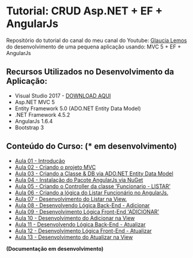 # Tutorial: CRUD Asp.NET + EF + AngularJs

Repositório do tutorial do canal do meu canal do Youtube: [Glaucia Lemos](https://www.youtube.com/user/l32759) do desenvolvimento de uma pequena aplicação usando: MVC 5 + EF + AngularJs

## Recursos Utilizados no Desenvolvimento da Aplicação:

* Visual Studio 2017 - [DOWNLOAD AQUI](https://www.visualstudio.com/pt-br/thank-you-downloading-visual-studio/?sku=Community&rel=15)
* Asp.NET MVC 5
* Entity Framework 5.0 (ADO.NET Entity Data Model)
* .NET Framework 4.5.2
* AngularJs 1.6.4
* Bootstrap 3

## Conteúdo do Curso: (* em desenvolvimento)

- [Aula 01 - Introdução](https://youtu.be/WIqRHtnv6Ko)
- [Aula 02 - Criando o projeto MVC](https://youtu.be/6vc4WMuadeU)
- [Aula 03 - Criando a Classe & DB via ADO.NET Entity Data Model](https://youtu.be/2i4PHKeB1hw)
- [Aula 04 - Instalação do Pacote AngularJs via NuGet](https://youtu.be/UV1tDMpAuhk)
- [Aula 05 - Criando o Controller da classe 'Funcionario - LISTAR'](https://youtu.be/B65qGCa-Fc0)
- [Aula 06 - Criando a lógica do Listar Funcionário no AngularJs.](https://youtu.be/Lfgjego-Wco)
- [Aula 07 - Desenvolvimento do Listar na View.](https://youtu.be/96gYm8xnrV8)
- [Aula 08 - Desenvolvendo Lógica Back-End - Adicionar](https://youtu.be/RCkQglbaoFU)
- [Aula 09 - Desenvolvimento Lógica Front-End 'ADICIONAR'](https://youtu.be/LmNlUwvLnAA)
- [Aula 10 - Desenvolvimento do Adicionar na View](https://youtu.be/JaENICXFhhs)
- [Aula 11 - Desenvolvendo Lógica Back-End - Atualizar](https://youtu.be/mLjwXqACHY0)
- [Aula 12 - Desenvolvimento Lógica Front-End - Atualizar](https://youtu.be/qM7XR7iNGaM)
- [Aula 13 - Desenvolvimento do Atualizar na View](https://youtu.be/VYAZ6nNmwIs)


**(Documentação em desenvolvimento)**

